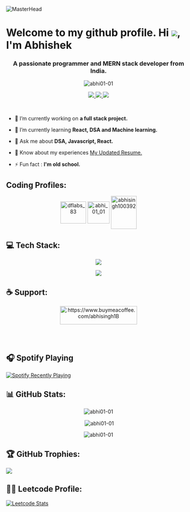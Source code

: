 ![MasterHead](https://user-images.githubusercontent.com/10498744/210012254-234538ff-d198-48aa-8964-37e6fd45d227.gif)

# Welcome to my github profile. Hi ![](https://user-images.githubusercontent.com/18350557/176309783-0785949b-9127-417c-8b55-ab5a4333674e.gif), I'm Abhishek

<h3 align="center">A passionate programmer and MERN stack developer from India.</h3>

<p align="center"> <img src="https://komarev.com/ghpvc/?username=abhi01-01&label=Profile%20views&color=0e75b6&style=flat" alt="abhi01-01" /> </p>

<p align="center"> 
  
  <!-- <a href="https://twitter.com/@_Ilunga_0">
    <img src="https://img.shields.io/badge/Twitter-9e7661?style=for-the-badge"/>
  </a> -->
  
   <a href="https://portfolio-abhi-83.netlify.app/">
    <img src="https://img.shields.io/badge/Portfolio-7a5c4b?style=for-the-badge"/>
  </a>
  
  <a href="https://www.linkedin.com/in/abhishek0105/">
    <img src="https://img.shields.io/badge/LinkedIn-9e7661?style=for-the-badge"/>
  </a>
  
   <a href="mailto:abhisingh100392@gmail.com">
    <img src="https://img.shields.io/badge/Email-7a5c4b?style=for-the-badge"/>
  </a>
  
  <!-- <a href="https://www.instagram.com/_singh.tanishq_/">
    <img src="https://img.shields.io/badge/Instagram-9e7661?style=for-the-badge"/>
  </a> -->

</p>

<br>

- 🔭 I’m currently working on **a full stack project.**

- 🌱 I’m currently learning **React, DSA and Machine learning.**

- 💬 Ask me about **DSA, Javascript, React.**

- 📄 Know about my experiences [My Updated Resume.](https://drive.google.com/file/d/14PSgDH4DKw8SEaSMHeIcz6DzRU6TA1SA/view?usp=sharing)

- ⚡ Fun fact : **I'm old school.**


<h2 align="left">Coding Profiles:</h2>
<p align="center">
<a href="https://www.codechef.com/users/dflabs_83" target="blank" ><img align="center" src="https://res.cloudinary.com/shopie/image/upload/v1705531156/icons8-codechef-50_f3n6tq.png" alt="dflabs_83" height="60" width="70" /></a>
<a href="https://www.leetcode.com/abhi_01_01" target="blank"><img align="center" src="https://res.cloudinary.com/shopie/image/upload/v1705531863/icons8-level-up-your-coding-skills-and-quickly-land-a-job-48_aich4p.png" alt="abhi_01_01" height="60" width="60" /></a>
<a href="https://auth.geeksforgeeks.org/user/abhisingh100392" target="blank"><img align="center" src="https://res.cloudinary.com/shopie/image/upload/v1705531375/icons8-geeksforgeeks-48_lakn3y.png"alt="abhisingh100392" height="90" width="70" /></a>
</p>

<h2 align="left">💻 Tech Stack:</h2>
<p align="center">
  <a href="https://rupali-codes.netlify.app">
    <img src="https://skillicons.dev/icons?i=c,cpp,js,mongodb,express,react,nodejs,mysql" />
  </a>
</p>
<p align="center">
  <a href="https://rupali-codes.netlify.app">
    <img src="https://skillicons.dev/icons?i=html,css,py,heroku,redux,git,github" />
  </a>
</p>

<h2 align="left">☕ Support:</h2>

<p align="center"><a href="https://www.buymeacoffee.com/abhisingh1B"> <img align="center" src="https://cdn.buymeacoffee.com/buttons/v2/default-yellow.png" height="50" width="210" alt="https://www.buymeacoffee.com/abhisingh1B" /></a></p>

<br><br>

## 🎧 Spotify Playing 

[![Spotify Recently Playing](https://spotify-recently-played-readme.vercel.app/api?user=fadb55qrvf0eyyubwfnibq0bi&count=6&width=600&align=center&unique=true)](https://open.spotify.com/user/fadb55qrvf0eyyubwfnibq0bi)

## 📊 GitHub Stats:

<p align="center"><img align="center" src="https://github-readme-stats-git-masterrstaa-rickstaa.vercel.app/api/top-langs/?username=abhi01-01&show_icons=true&locale=en&layout=compact&theme=dark&background=000000" alt="abhi01-01" /></p>

<p align="center">&nbsp;<img align="center" src="https://github-readme-stats-git-masterrstaa-rickstaa.vercel.app/api/?username=abhi01-01&show_icons=true&locale=en&theme=dark&background=000000" alt="abhi01-01" /></p>

<p align="center"><img align="center" src="https://github-readme-streak-stats.herokuapp.com/?user=abhi01-01&theme=dark&background=000000" alt="abhi01-01" /></p>

## 🏆 GitHub Trophies:

![](https://github-profile-trophy.vercel.app/?username=abhi01-01&theme=algolia&no-frame=false&no-bg=false&margin-w=5)

## 👨‍💻 Leetcode Profile:

[![Leetcode Stats](https://leetcard.jacoblin.cool/abhi_01_01)](https://leetcode.com/abhi_01_01?ext=heatmap)

